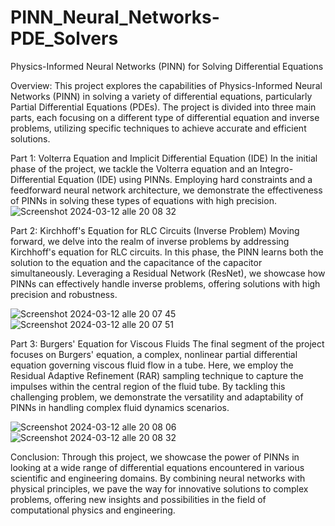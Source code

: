 # PINN_Neural_Networks-PDE_Solvers
Physics-Informed Neural Networks (PINN) for Solving Differential Equations

Overview:
This project explores the capabilities of Physics-Informed Neural Networks (PINN) in solving a variety of differential equations, particularly Partial Differential Equations (PDEs). The project is divided into three main parts, each focusing on a different type of differential equation and inverse problems, utilizing specific techniques to achieve accurate and efficient solutions.

Part 1: Volterra Equation and Implicit Differential Equation (IDE)
In the initial phase of the project, we tackle the Volterra equation and an Integro-Differential Equation (IDE) using PINNs. Employing hard constraints and a feedforward neural network architecture, we demonstrate the effectiveness of PINNs in solving these types of equations with high precision.
![Screenshot 2024-03-12 alle 20 08 32](https://github.com/Davide-Ettori/PINN_Neural_Networks-PDE_Solvers/assets/52358285/e6b36eff-fea5-4a7a-b9ca-87bc4eb76656)


Part 2: Kirchhoff's Equation for RLC Circuits (Inverse Problem)
Moving forward, we delve into the realm of inverse problems by addressing Kirchhoff's equation for RLC circuits. In this phase, the PINN learns both the solution to the equation and the capacitance of the capacitor simultaneously. Leveraging a Residual Network (ResNet), we showcase how PINNs can effectively handle inverse problems, offering solutions with high precision and robustness.

![Screenshot 2024-03-12 alle 20 07 45](https://github.com/Davide-Ettori/PINN_Neural_Networks-PDE_Solvers/assets/52358285/d3dd4a98-b17c-452f-af3f-916f362f0eef)
![Screenshot 2024-03-12 alle 20 07 51](https://github.com/Davide-Ettori/PINN_Neural_Networks-PDE_Solvers/assets/52358285/8f12cc5d-53c4-47e3-9b47-61f0684af87a)


Part 3: Burgers' Equation for Viscous Fluids
The final segment of the project focuses on Burgers' equation, a complex, nonlinear partial differential equation governing viscous fluid flow in a tube. Here, we employ the Residual Adaptive Refinement (RAR) sampling technique to capture the impulses within the central region of the fluid tube. By tackling this challenging problem, we demonstrate the versatility and adaptability of PINNs in handling complex fluid dynamics scenarios.

![Screenshot 2024-03-12 alle 20 08 06](https://github.com/Davide-Ettori/PINN_Neural_Networks-PDE_Solvers/assets/52358285/ee2582f0-4820-4869-b383-513c8ce660e5)
![Screenshot 2024-03-12 alle 20 08 32](https://github.com/Davide-Ettori/PINN_Neural_Networks-PDE_Solvers/assets/52358285/c121afdc-caa7-47d3-806b-5ce608deacbc)


Conclusion:
Through this project, we showcase the power of PINNs in looking at a wide range of differential equations encountered in various scientific and engineering domains. By combining neural networks with physical principles, we pave the way for innovative solutions to complex problems, offering new insights and possibilities in the field of computational physics and engineering.
